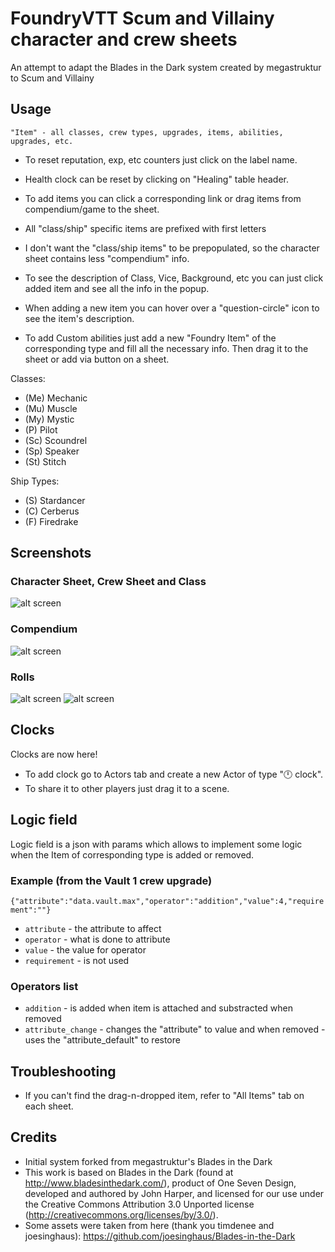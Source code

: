 # FoundryVTT Scum and Villainy character and crew sheets

An attempt to adapt the Blades in the Dark system created by megastruktur to Scum and Villainy


## Usage
`"Item" - all classes, crew types, upgrades, items, abilities, upgrades, etc.`

- To reset reputation, exp, etc counters just click on the label name.
- Health clock can be reset by clicking on "Healing" table header.
- To add items you can click a corresponding link or drag items from compendium/game to the sheet.
- All "class/ship" specific items are prefixed with first letters

- I don't want the "class/ship items" to be prepopulated, so the character sheet contains less "compendium" info.
- To see the description of Class, Vice, Background, etc you can just click added item and see all the info in the popup.
- When adding a new item you can hover over a "question-circle" icon to see the item's description.
- To add Custom abilities just add a new "Foundry Item" of the corresponding type and fill all the necessary info. Then drag it to the sheet or add via button on a sheet.

Classes:
- (Me)  Mechanic
- (Mu)  Muscle
- (My)  Mystic
- (P)   Pilot
- (Sc)  Scoundrel
- (Sp)  Speaker
- (St)  Stitch

Ship Types:
- (S)  Stardancer
- (C)  Cerberus
- (F)  Firedrake


## Screenshots

### Character Sheet, Crew Sheet and Class
![alt screen][screenshot_all]

### Compendium
![alt screen][screenshot_compendium]

### Rolls
![alt screen][screenshot_roll_1]
![alt screen][screenshot_roll_2]

## Clocks
Clocks are now here!
- To add clock go to Actors tab and create a new Actor of type "🕛 clock".
- To share it to other players just drag it to a scene.

## Logic field

Logic field is a json with params which allows to implement some logic when the Item of corresponding type is added or removed.
### Example (from the Vault 1 crew upgrade)
`{"attribute":"data.vault.max","operator":"addition","value":4,"requirement":""}`
- `attribute` - the attribute to affect
- `operator` - what is done to attribute
- `value` - the value for operator
- `requirement` - is not used

### Operators list
- `addition` - is added when item is attached and substracted when removed
- `attribute_change` - changes the "attribute" to value and when removed - uses the "attribute_default" to restore

## Troubleshooting
- If you can't find the drag-n-dropped item, refer to "All Items" tab on each sheet.

## Credits
- Initial system forked from megastruktur's Blades in the Dark
- This work is based on Blades in the Dark (found at http://www.bladesinthedark.com/), product of One Seven Design, developed and authored by John Harper, and licensed for our use under the Creative Commons Attribution 3.0 Unported license (http://creativecommons.org/licenses/by/3.0/).
- Some assets were taken from here (thank you  timdenee and joesinghaus): https://github.com/joesinghaus/Blades-in-the-Dark


[screenshot_all]: ./images/screenshot_all.png "screenshot_all"
[screenshot_compendium]: ./images/screenshot_compendium.png "screenshot_compendium"
[screenshot_roll_1]: ./images/screenshot_roll_1.png "screenshot_roll_1"
[screenshot_roll_2]: ./images/screenshot_roll_2.png "screenshot_roll_2"
